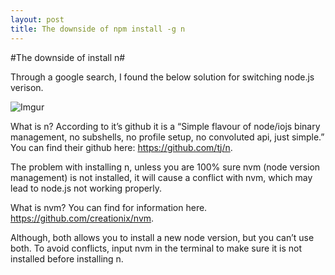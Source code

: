 ```yaml
---
layout: post
title: The downside of npm install -g n
---
```


#The downside of install n#

Through a google search, I found the below solution for switching node.js verison.

![Imgur](http://i.imgur.com/Ww2oIPZ.png?1)

What is n? According to it’s github it is a  “Simple flavour of node/iojs binary management, no subshells, no profile setup, no convoluted api, just simple.” You can find their github here: https://github.com/tj/n.

The problem with installing n, unless you are 100% sure nvm (node version management) is not installed, it will cause a conflict with nvm, which may lead to node.js not working properly. 

What is nvm? You can find for information here. https://github.com/creationix/nvm.

Although, both allows you to install a new node version, but you can’t use both. To avoid conflicts, input nvm
in the terminal to make sure it is not installed before installing n.  
